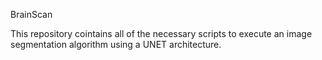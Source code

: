 BrainScan

This repository cointains all of the necessary scripts to execute an image segmentation algorithm using a UNET architecture.
